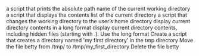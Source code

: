 a script that prints the absolute path name of the current working directory
a script that displays the contents list of the current directory
a script that changes the working directory to the user’s home directory
display current directory contents in a long format
display current directory contents, including hidden files (starting with .). Use the long format
Create a script that creates a directory named 'my first directory' in the tmp directory
Move the file betty from /tmp/ to /tmp/my_first_directory
Delete the file betty
